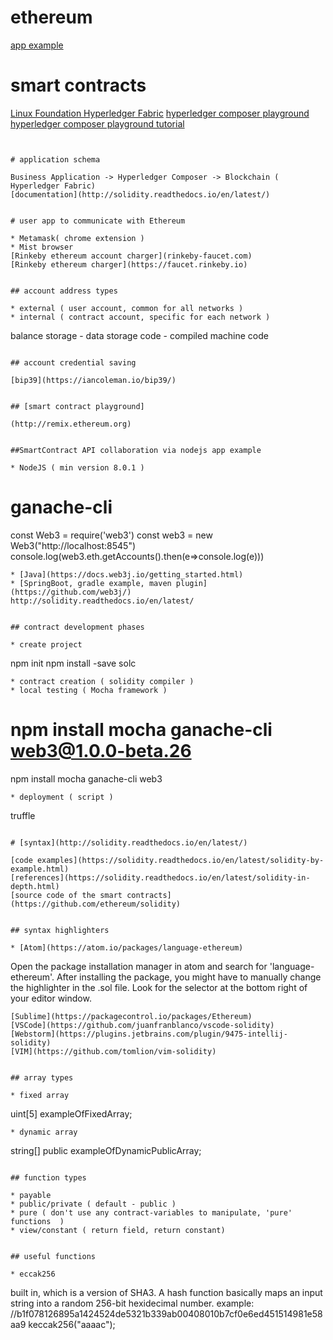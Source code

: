 # ethereum

[app example](https://github.com/StephenGrider/EthereumCasts)


# smart contracts

[Linux Foundation Hyperledger Fabric](https://www.hyperledger.org/projects/fabric)
[hyperledger composer playground](http://composer-playground.mybluemix.net/login)
[hyperledger composer playground tutorial](https://hyperledger.github.io/composer/latest/tutorials/playground-tutorial.html)
```


# application schema

Business Application -> Hyperledger Composer -> Blockchain ( Hyperledger Fabric)
[documentation](http://solidity.readthedocs.io/en/latest/)


# user app to communicate with Ethereum

* Metamask( chrome extension )
* Mist browser
[Rinkeby ethereum account charger](rinkeby-faucet.com)
[Rinkeby ethereum charger](https://faucet.rinkeby.io)


## account address types

* external ( user account, common for all networks )
* internal ( contract account, specific for each network )
```
balance
storage - data storage
code - compiled machine code 
```

## account credential saving

[bip39](https://iancoleman.io/bip39/)


## [smart contract playground]

(http://remix.ethereum.org)


##SmartContract API collaboration via nodejs app example

* NodeJS ( min version 8.0.1 )
```

# ganache-cli 

const Web3 = require('web3')
const web3 = new Web3("http://localhost:8545")
console.log(web3.eth.getAccounts().then(e=>console.log(e)))
```
* [Java](https://docs.web3j.io/getting_started.html)
* [SpringBoot, gradle example, maven plugin](https://github.com/web3j/)
http://solidity.readthedocs.io/en/latest/


## contract development phases

* create project
```
npm init
npm install -save solc
```
* contract creation ( solidity compiler )
* local testing ( Mocha framework )
```

# npm install mocha ganache-cli web3@1.0.0-beta.26

npm install mocha ganache-cli web3
```
* deployment ( script )
```
truffle
```

# [syntax](http://solidity.readthedocs.io/en/latest/)

[code examples](https://solidity.readthedocs.io/en/latest/solidity-by-example.html)
[references](https://solidity.readthedocs.io/en/latest/solidity-in-depth.html)
[source code of the smart contracts](https://github.com/ethereum/solidity)


## syntax highlighters

* [Atom](https://atom.io/packages/language-ethereum)
```
Open the package installation manager in atom and search for 'language-ethereum'. After installing the package, you might have to manually change the highlighter in the .sol file. Look for the selector at the bottom right of your editor window.
```
[Sublime](https://packagecontrol.io/packages/Ethereum)
[VSCode](https://github.com/juanfranblanco/vscode-solidity)
[Webstorm](https://plugins.jetbrains.com/plugin/9475-intellij-solidity)
[VIM](https://github.com/tomlion/vim-solidity)


## array types

* fixed array
```
uint[5] exampleOfFixedArray;
```
* dynamic array
```
string[] public exampleOfDynamicPublicArray;
```

## function types

* payable
* public/private ( default - public )
* pure ( don't use any contract-variables to manipulate, 'pure' functions  )
* view/constant ( return field, return constant)


## useful functions

* eccak256 
```
built in, which is a version of SHA3. A hash function basically maps an input string into a random 256-bit hexidecimal number.
example:
//b1f078126895a1424524de5321b339ab00408010b7cf0e6ed451514981e58aa9
keccak256("aaaac");
```

